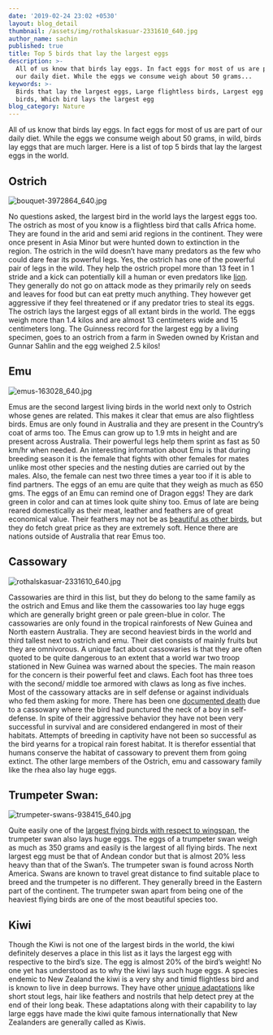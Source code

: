 ```yaml
---
date: '2019-02-24 23:02 +0530'
layout: blog_detail
thumbnail: /assets/img/rothalskasuar-2331610_640.jpg
author_name: sachin
published: true
title: Top 5 birds that lay the largest eggs
description: >-
  All of us know that birds lay eggs. In fact eggs for most of us are part of
  our daily diet. While the eggs we consume weigh about 50 grams...
keywords: >-
  Birds that lay the largest eggs, Large flightless birds, Largest egg laying
  birds, Which bird lays the largest egg
blog_category: Nature
---
```

All of us know that birds lay eggs. In fact eggs for most of us are part of our daily diet. While the eggs we consume weigh about 50 grams, in wild, birds lay eggs that are much larger. Here is a list of top 5 birds that lay the largest eggs in the world.

## Ostrich
![bouquet-3972864_640.jpg]({{site.baseurl}}/assets/img/bouquet-3972864_640.jpg)

No questions asked, the largest bird in the world lays the largest eggs too. The ostrich as most of you know is a flightless bird that calls Africa home. They are found in the arid and semi arid regions in the continent. They were once present in Asia Minor but were hunted down to extinction in the region. The ostrich in the wild doesn’t have many predators as the few who could dare fear its powerful legs. Yes, the ostrich has one of the powerful pair of legs in the wild. They help the ostrich propel more than 13 feet in 1 stride and a kick can potentially kill a human or even predators like [lion](https://www.toknowisgood.com/2018/10/27/wild-cats.html). They generally do not go on attack mode as they primarily rely on seeds and leaves for food but can eat pretty much anything. They however get aggressive if they feel threatened or if any predator tries to steal its eggs. The ostrich lays the largest eggs of all extant birds in the world. The eggs weigh more than 1.4 kilos and are almost 13 centimeters wide and 15 centimeters long. The Guinness record for the largest egg by a living specimen, goes to an ostrich from a farm in Sweden owned by Kristan and Gunnar Sahlin and the egg weighed 2.5 kilos! 

## Emu
![emus-163028_640.jpg]({{site.baseurl}}/assets/img/emus-163028_640.jpg)


Emus are the second largest living birds in the world next only to Ostrich whose genes are related. This makes it clear that emus are also flightless birds. Emus are only found in Australia and they are present in the Country’s coat of arms too. The Emus can grow up to 1.9 mts in height and are present across Australia. Their powerful legs help them sprint as fast as 50 km/hr when needed. An interesting information about Emu is that during breeding season it is the female that fights with other females for mates unlike most other species and the nesting duties are carried out by the males. Also, the female can nest two three times a year too if it is able to find partners. The eggs of an emu are quite that they weigh as much as 650 gms. The eggs of an Emu can remind one of Dragon eggs! They are dark green in color and can at times look quite shiny too. Emus of late are being reared domestically as their meat, leather and feathers are of great economical value. Their feathers may not be as [beautiful as other birds](https://www.toknowisgood.com/2018/10/30/top-6-birds-with-the-most-beautiful-feathers.html), but they do fetch great price as they are extremely soft. Hence there are nations outside of Australia that rear Emus too. 

## Cassowary
![rothalskasuar-2331610_640.jpg]({{site.baseurl}}/assets/img/rothalskasuar-2331610_640.jpg)

Cassowaries are third in this list, but they do belong to the same family as the ostrich and Emus and like them the cassowaries too lay huge eggs which are generally bright green or pale green-blue in color. The cassowaries are only found in the tropical rainforests of New Guinea and North eastern Australia. They are second heaviest birds in the world and third tallest next to ostrich and emu. Their diet consists of mainly fruits but they are omnivorous. A unique fact about cassowaries is that they are often quoted to be quite dangerous to an extent that a world war two troop stationed in New Guinea was warned about the species. The main reason for the concern is their powerful feet and claws. Each foot has three toes with the second/ middle toe armored with claws as long as five inches. Most of the cassowary attacks are in self defense or against individuals who fed them asking for more. There has been one [documented death](https://www.toknowisgood.com/2018/10/27/animals-that-cause-human-deaths.html) due to a cassowary where the bird had punctured the neck of a boy in self-defense. In spite of their aggressive behavior they have not been very successful in survival and are considered endangered in most of their habitats. Attempts of breeding in captivity have not been so successful as the bird yearns for a tropical rain forest habitat. It is therefor essential that humans conserve the habitat of cassowary to prevent them from going extinct. The other large members of the Ostrich, emu and cassowary family like the rhea also lay huge eggs.

## Trumpeter Swan:
![trumpeter-swans-938415_640.jpg]({{site.baseurl}}/assets/img/trumpeter-swans-938415_640.jpg)


Quite easily one of the [largest flying birds with respect to wingspan](https://www.toknowisgood.com/2019/02/21/top-5-birds-with-the-longest-wingspan.html), the trumpeter swan also lays huge eggs. The eggs of a trumpeter swan weigh as much as 350 grams and easily is the largest of all flying birds. The next largest egg must be that of Andean condor but that is almost 20% less heavy than that of the Swan’s. The trumpeter swan is found across North America. Swans are known to travel great distance to find suitable place to breed and the trumpeter is no different. They generally breed in the Eastern part of the continent. The trumpeter swan apart from being one of the heaviest flying birds are one of the most beautiful species too. 

## Kiwi

Though the Kiwi is not one of the largest birds in the world, the kiwi definitely deserves a place in this list as it lays the largest egg with respective to the bird’s size. The egg is almost 20% of the bird’s weight! No one yet has understood as to why the kiwi lays such huge eggs. A species endemic to New Zealand the kiwi is a very shy and timid flightless bird and is known to live in deep burrows. They have other [unique adaptations](https://www.toknowisgood.com/2018/10/30/top-6-wild-animals-that-are-invading-cities.html) like short stout legs, hair like feathers and nostrils that help detect prey at the end of their long beak.  These adaptations along with their capability to lay large eggs have made the kiwi quite famous internationally that New Zealanders are generally called as Kiwis.
